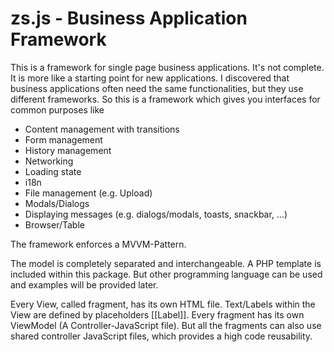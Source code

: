 # zs.js - Business Application Framework

This is a framework for single page business applications. It's not complete. It is more like a starting point for new applications. I discovered that business applications often need the same functionalities, but they use different frameworks. So this is a framework which gives you interfaces for common purposes like
*	Content management with transitions
*	Form management
*	History management
*	Networking
*	Loading state
*	i18n
*	File management (e.g. Upload)
*	Modals/Dialogs
*	Displaying messages (e.g. dialogs/modals, toasts, snackbar, ...)
*	Browser/Table

The framework enforces a MVVM-Pattern.

The model is completely separated and interchangeable. A PHP template is included within this package. But other programming language can be used and examples will be provided later.

Every View, called fragment, has its own HTML file. Text/Labels within the View are defined by placeholders [[Label]]. Every fragment has its own ViewModel (A Controller-JavaScript file). But all the fragments can also use shared controller JavaScript files, which provides a high code reusability.

